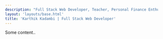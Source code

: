```yaml
---
description: "Full Stack Web Developer, Teacher, Personal Finance Enthusiast"
layout: 'layouts/base.html'
title: 'Karthik Kadambi | Full Stack Web Developer'
---
```

<p>Some content..</p>